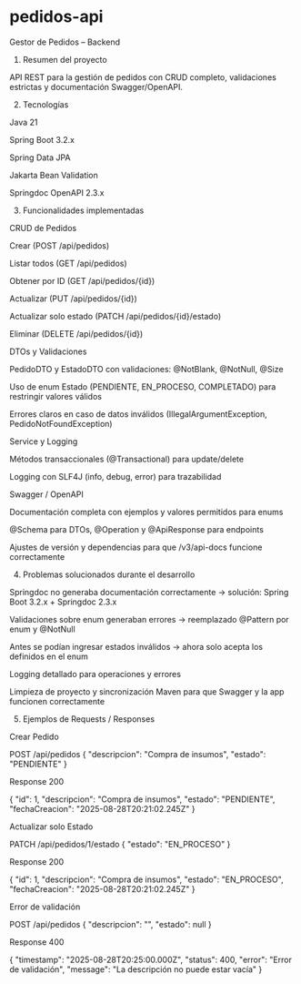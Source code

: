 # pedidos-api
Gestor de Pedidos – Backend
1. Resumen del proyecto

API REST para la gestión de pedidos con CRUD completo, validaciones estrictas y documentación Swagger/OpenAPI.

2. Tecnologías

Java 21

Spring Boot 3.2.x

Spring Data JPA

Jakarta Bean Validation

Springdoc OpenAPI 2.3.x

3. Funcionalidades implementadas

CRUD de Pedidos

Crear (POST /api/pedidos)

Listar todos (GET /api/pedidos)

Obtener por ID (GET /api/pedidos/{id})

Actualizar (PUT /api/pedidos/{id})

Actualizar solo estado (PATCH /api/pedidos/{id}/estado)

Eliminar (DELETE /api/pedidos/{id})

DTOs y Validaciones

PedidoDTO y EstadoDTO con validaciones: @NotBlank, @NotNull, @Size

Uso de enum Estado (PENDIENTE, EN_PROCESO, COMPLETADO) para restringir valores válidos

Errores claros en caso de datos inválidos (IllegalArgumentException, PedidoNotFoundException)

Service y Logging

Métodos transaccionales (@Transactional) para update/delete

Logging con SLF4J (info, debug, error) para trazabilidad

Swagger / OpenAPI

Documentación completa con ejemplos y valores permitidos para enums

@Schema para DTOs, @Operation y @ApiResponse para endpoints

Ajustes de versión y dependencias para que /v3/api-docs funcione correctamente

4. Problemas solucionados durante el desarrollo

Springdoc no generaba documentación correctamente → solución: Spring Boot 3.2.x + Springdoc 2.3.x

Validaciones sobre enum generaban errores → reemplazado @Pattern por enum y @NotNull

Antes se podían ingresar estados inválidos → ahora solo acepta los definidos en el enum

Logging detallado para operaciones y errores

Limpieza de proyecto y sincronización Maven para que Swagger y la app funcionen correctamente

5. Ejemplos de Requests / Responses

Crear Pedido

POST /api/pedidos
{
  "descripcion": "Compra de insumos",
  "estado": "PENDIENTE"
}


Response 200

{
  "id": 1,
  "descripcion": "Compra de insumos",
  "estado": "PENDIENTE",
  "fechaCreacion": "2025-08-28T20:21:02.245Z"
}


Actualizar solo Estado

PATCH /api/pedidos/1/estado
{
  "estado": "EN_PROCESO"
}


Response 200

{
  "id": 1,
  "descripcion": "Compra de insumos",
  "estado": "EN_PROCESO",
  "fechaCreacion": "2025-08-28T20:21:02.245Z"
}


Error de validación

POST /api/pedidos
{
  "descripcion": "",
  "estado": null
}


Response 400

{
  "timestamp": "2025-08-28T20:25:00.000Z",
  "status": 400,
  "error": "Error de validación",
  "message": "La descripción no puede estar vacía"
}